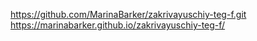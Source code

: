 https://github.com/MarinaBarker/zakrivayuschiy-teg-f.git
https://marinabarker.github.io/zakrivayuschiy-teg-f/
